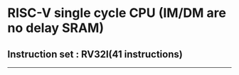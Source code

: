 # RISC-V single cycle CPU (IM/DM are no delay SRAM)
## Instruction set : RV32I(41 instructions)
---
